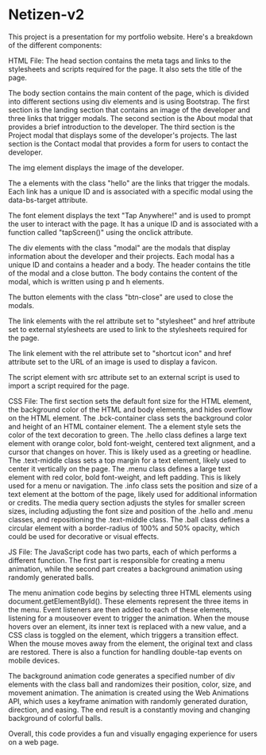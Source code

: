# Netizen-v2

This project is a presentation for my portfolio website. Here's a breakdown of the different components:

HTML File:
The head section contains the meta tags and links to the stylesheets and scripts required for the page. It also sets the title of the page.

The body section contains the main content of the page, which is divided into different sections using div elements and is using Bootstrap. The first section is the landing section that contains an image of the developer and three links that trigger modals. The second section is the About modal that provides a brief introduction to the developer. The third section is the Project modal that displays some of the developer's projects. The last section is the Contact modal that provides a form for users to contact the developer.

The img element displays the image of the developer.

The a elements with the class "hello" are the links that trigger the modals. Each link has a unique ID and is associated with a specific modal using the data-bs-target attribute.

The font element displays the text "Tap Anywhere!" and is used to prompt the user to interact with the page. It has a unique ID and is associated with a function called "tapScreen()" using the onclick attribute.

The div elements with the class "modal" are the modals that display information about the developer and their projects. Each modal has a unique ID and contains a header and a body. The header contains the title of the modal and a close button. The body contains the content of the modal, which is written using p and h elements.

The button elements with the class "btn-close" are used to close the modals.

The link elements with the rel attribute set to "stylesheet" and href attribute set to external stylesheets are used to link to the stylesheets required for the page.

The link element with the rel attribute set to "shortcut icon" and href attribute set to the URL of an image is used to display a favicon.

The script element with src attribute set to an external script is used to import a script required for the page.

CSS File:
The first section sets the default font size for the HTML element, the background color of the HTML and body elements, and hides overflow on the HTML element.
The .bck-container class sets the background color and height of an HTML container element.
The a element style sets the color of the text decoration to green.
The .hello class defines a large text element with orange color, bold font-weight, centered text alignment, and a cursor that changes on hover. This is likely used as a greeting or headline.
The .text-middle class sets a top margin for a text element, likely used to center it vertically on the page.
The .menu class defines a large text element with red color, bold font-weight, and left padding. This is likely used for a menu or navigation.
The .info class sets the position and size of a text element at the bottom of the page, likely used for additional information or credits.
The media query section adjusts the styles for smaller screen sizes, including adjusting the font size and position of the .hello and .menu classes, and repositioning the .text-middle class.
The .ball class defines a circular element with a border-radius of 100% and 50% opacity, which could be used for decorative or visual effects.

JS File:
The JavaScript code has two parts, each of which performs a different function. The first part is responsible for creating a menu animation, while the second part creates a background animation using randomly generated balls.

The menu animation code begins by selecting three HTML elements using document.getElementById(). These elements represent the three items in the menu. Event listeners are then added to each of these elements, listening for a mouseover event to trigger the animation. When the mouse hovers over an element, its inner text is replaced with a new value, and a CSS class is toggled on the element, which triggers a transition effect. When the mouse moves away from the element, the original text and class are restored. There is also a function for handling double-tap events on mobile devices.

The background animation code generates a specified number of div elements with the class ball and randomizes their position, color, size, and movement animation. The animation is created using the Web Animations API, which uses a keyframe animation with randomly generated duration, direction, and easing. The end result is a constantly moving and changing background of colorful balls.

Overall, this code provides a fun and visually engaging experience for users on a web page.
